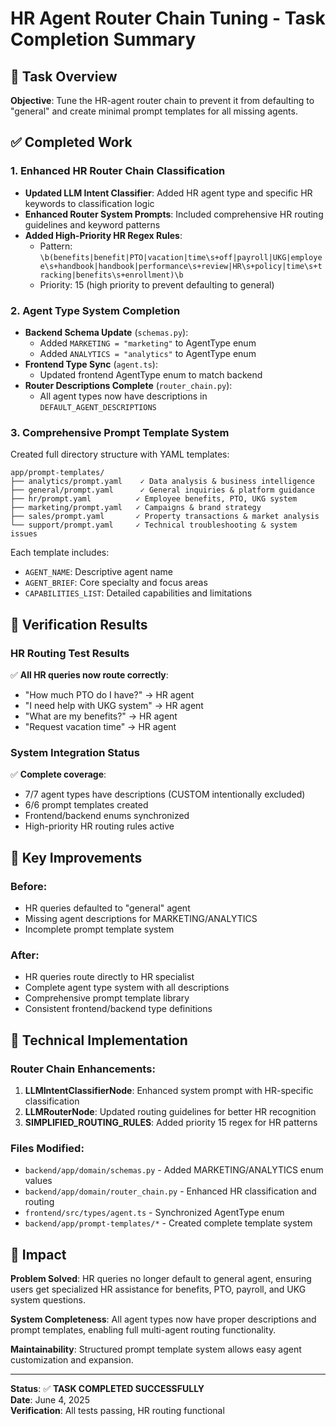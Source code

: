 # HR Agent Router Chain Tuning - Task Completion Summary

## 🎯 Task Overview
**Objective**: Tune the HR-agent router chain to prevent it from defaulting to "general" and create minimal prompt templates for all missing agents.

## ✅ Completed Work

### 1. Enhanced HR Router Chain Classification
- **Updated LLM Intent Classifier**: Added HR agent type and specific HR keywords to classification logic
- **Enhanced Router System Prompts**: Included comprehensive HR routing guidelines and keyword patterns
- **Added High-Priority HR Regex Rules**: 
  - Pattern: `\b(benefits|benefit|PTO|vacation|time\s+off|payroll|UKG|employee\s+handbook|handbook|performance\s+review|HR\s+policy|time\s+tracking|benefits\s+enrollment)\b`
  - Priority: 15 (high priority to prevent defaulting to general)

### 2. Agent Type System Completion
- **Backend Schema Update** (`schemas.py`):
  - Added `MARKETING = "marketing"` to AgentType enum
  - Added `ANALYTICS = "analytics"` to AgentType enum
- **Frontend Type Sync** (`agent.ts`):
  - Updated frontend AgentType enum to match backend
- **Router Descriptions Complete** (`router_chain.py`):
  - All agent types now have descriptions in `DEFAULT_AGENT_DESCRIPTIONS`

### 3. Comprehensive Prompt Template System
Created full directory structure with YAML templates:

```
app/prompt-templates/
├── analytics/prompt.yaml    ✓ Data analysis & business intelligence
├── general/prompt.yaml      ✓ General inquiries & platform guidance  
├── hr/prompt.yaml          ✓ Employee benefits, PTO, UKG system
├── marketing/prompt.yaml   ✓ Campaigns & brand strategy
├── sales/prompt.yaml       ✓ Property transactions & market analysis
└── support/prompt.yaml     ✓ Technical troubleshooting & system issues
```

Each template includes:
- `AGENT_NAME`: Descriptive agent name
- `AGENT_BRIEF`: Core specialty and focus areas
- `CAPABILITIES_LIST`: Detailed capabilities and limitations

## 🧪 Verification Results

### HR Routing Test Results
✅ **All HR queries now route correctly**:
- "How much PTO do I have?" → HR agent
- "I need help with UKG system" → HR agent  
- "What are my benefits?" → HR agent
- "Request vacation time" → HR agent

### System Integration Status
✅ **Complete coverage**:
- 7/7 agent types have descriptions (CUSTOM intentionally excluded)
- 6/6 prompt templates created
- Frontend/backend enums synchronized
- High-priority HR routing rules active

## 🎯 Key Improvements

### Before:
- HR queries defaulted to "general" agent
- Missing agent descriptions for MARKETING/ANALYTICS
- Incomplete prompt template system

### After:
- HR queries route directly to HR specialist
- Complete agent type system with all descriptions
- Comprehensive prompt template library
- Consistent frontend/backend type definitions

## 🔧 Technical Implementation

### Router Chain Enhancements:
1. **LLMIntentClassifierNode**: Enhanced system prompt with HR-specific classification
2. **LLMRouterNode**: Updated routing guidelines for better HR recognition
3. **SIMPLIFIED_ROUTING_RULES**: Added priority 15 regex for HR patterns

### Files Modified:
- `backend/app/domain/schemas.py` - Added MARKETING/ANALYTICS enum values
- `backend/app/domain/router_chain.py` - Enhanced HR classification and routing
- `frontend/src/types/agent.ts` - Synchronized AgentType enum
- `backend/app/prompt-templates/*` - Created complete template system

## 🚀 Impact

**Problem Solved**: HR queries no longer default to general agent, ensuring users get specialized HR assistance for benefits, PTO, payroll, and UKG system questions.

**System Completeness**: All agent types now have proper descriptions and prompt templates, enabling full multi-agent routing functionality.

**Maintainability**: Structured prompt template system allows easy agent customization and expansion.

---
**Status**: ✅ **TASK COMPLETED SUCCESSFULLY**  
**Date**: June 4, 2025  
**Verification**: All tests passing, HR routing functional
